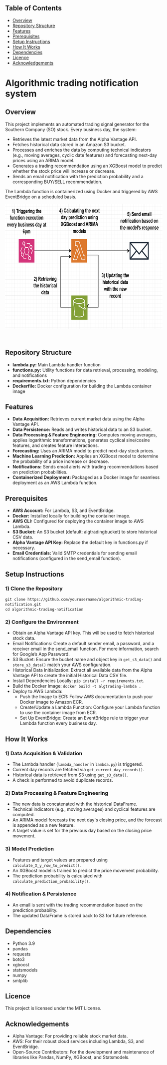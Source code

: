 <h2>Table of Contents</h2>
<ul>
  <li><a href="#overview">Overview</a></li>
  <li><a href="#repository-structure">Repository Structure</a></li>
  <li><a href="#features">Features</a></li>
  <li><a href="#prerequisites">Prerequisites</a></li>
  <li><a href="#setup-instructions">Setup Instructions</a></li>
  <li><a href="#how-it-works">How It Works</a></li>
  <li><a href="#dependencies">Dependencies</a></li>
  <li><a href="#licence">Licence</a></li>
  <li><a href="#acknowledgements">Acknowledgements</a></li>
</ul>

<h1>Algorithmic trading notification system</h1> 

<h2>Overview</h2>
<p>This project implements an automated trading signal generator for the Southern Company (SO) stock. Every business day, the system:</p>
<ul>
  <li>Retrieves the latest market data from the Alpha Vantage API.</li>
  <li>Fetches historical data stored in an Amazon S3 bucket.</li>
  <li>Processes and enriches the data by computing technical indicators (e.g., moving averages, cyclic date features) and forecasting next-day prices using an ARIMA model.</li>
  <li>Generates a trading recommendation using an XGBoost model to predict whether the stock price will increase or decrease.</li>
  <li>Sends an email notification with the prediction probability and a corresponding BUY/SELL recommendation.</li>
</ul>
<p>The Lambda function is containerized using Docker and triggered by AWS EventBridge on a scheduled basis.</p>

<p align="center">
  <img src="architecture.png" height="400">
</p>
<br>

<h2>Repository Structure</h2>
<ul>
  <li><strong>lambda.py:</strong> Main Lambda handler function</li>
  <li><strong>functions.py:</strong> Utility functions for data retrieval, processing, modeling, and notifications</li>
  <li><strong>requirements.txt:</strong> Python dependencies</li>
  <li><strong>Dockerfile:</strong> Docker configuration for building the Lambda container image</li>
</ul>

<h2>Features</h2>
<ul>
  <li><strong>Data Acquisition:</strong> Retrieves current market data using the Alpha Vantage API.</li>
  <li><strong>Data Persistence:</strong> Reads and writes historical data to an S3 bucket.</li>
  <li><strong>Data Processing & Feature Engineering:</strong> Computes moving averages, applies logarithmic transformations, generates cyclical sine/cosine features, and creates feature interactions.</li>
  <li><strong>Forecasting:</strong> Uses an ARIMA model to predict next-day stock prices.</li>
  <li><strong>Machine Learning Prediction:</strong> Applies an XGBoost model to determine the probability of a price increase or decrease.</li>
  <li><strong>Notifications:</strong> Sends email alerts with trading recommendations based on prediction probabilities.</li>
  <li><strong>Containerized Deployment:</strong> Packaged as a Docker image for seamless deployment as an AWS Lambda function.</li>
</ul>

<h2>Prerequisites</h2>
<ul>
  <li><strong>AWS Account:</strong> For Lambda, S3, and EventBridge.</li>
  <li><strong>Docker:</strong> Installed locally for building the container image.</li>
  <li><strong>AWS CLI:</strong> Configured for deploying the container image to AWS Lambda.</li>
  <li><strong>S3 Bucket:</strong> An S3 bucket (default: algtradingbucket) to store historical CSV data.</li>
  <li><strong>Alpha Vantage API Key:</strong> Replace the default key in functions.py if necessary.</li>
  <li><strong>Email Credentials:</strong> Valid SMTP credentials for sending email notifications (configured in the send_email function).</li>
</ul>

<h2>Setup Instructions</h2>
<h3>1) Clone the Repository</h3>
<pre><code>git clone https://github.com/yourusername/algorithmic-trading-notification.git
cd algorithmic-trading-notification</code></pre>

<h3>2) Configure the Environment</h3>
<ul>
  <li>Obtain an Alpha Vantage API key. This will be used to fetch historical stock data.</li>
  <li>Email Notifications: Create a default sender email, a password, and a receiver email in the send_email function. For more information, search for Google’s App Password.</li>
  <li>S3 Bucket: Ensure the bucket name and object key in <code>get_s3_data()</code> and <code>store_s3_data()</code> match your AWS configuration.</li>
  <li>Historical Data Initialization: Extract all available data from the Alpha Vantage API to create the initial Historical Data CSV file.</li>
  <li>Install Dependencies Locally: <code>pip install -r requirements.txt</code>.</li>
  <li>Build the Docker Image: <code>docker build -t algtrading-lambda .</code></li>
  <li>Deploy to AWS Lambda:
    <ul>
      <li>Push the Image to ECR: Follow AWS documentation to push your Docker image to Amazon ECR.</li>
      <li>Create/Update a Lambda Function: Configure your Lambda function to use the container image from ECR.</li>
      <li>Set Up EventBridge: Create an EventBridge rule to trigger your Lambda function every business day.</li>
    </ul>
  </li>
</ul>

<h2>How It Works</h2>
<h3>1) Data Acquisition & Validation</h3>
<ul>
  <li>The Lambda handler (<code>lambda_handler</code> in <code>lambda.py</code>) is triggered.</li>
  <li>Current day records are fetched via <code>get_current_day_records()</code>.</li>
  <li>Historical data is retrieved from S3 using <code>get_s3_data()</code>.</li>
  <li>A check is performed to avoid duplicate records.</li>
</ul>

<h3>2) Data Processing & Feature Engineering</h3>
<ul>
  <li>The new data is concatenated with the historical DataFrame.</li>
  <li>Technical indicators (e.g., moving averages) and cyclical features are computed.</li>
  <li>An ARIMA model forecasts the next day's closing price, and the forecast is appended as a new feature.</li>
  <li>A target value is set for the previous day based on the closing price movement.</li>
</ul>

<h3>3) Model Prediction</h3>
<ul>
  <li>Features and target values are prepared using <code>calculate_X_y_row_to_predict()</code>.</li>
  <li>An XGBoost model is trained to predict the price movement probability.</li>
  <li>The prediction probability is calculated with <code>calculate_prediction_probability()</code>.</li>
</ul>

<h3>4) Notification & Persistence</h3>
<ul>
  <li>An email is sent with the trading recommendation based on the prediction probability.</li>
  <li>The updated DataFrame is stored back to S3 for future reference.</li>
</ul>

<h2>Dependencies</h2>
<ul>
  <li>Python 3.9</li>
  <li>pandas</li>
  <li>requests</li>
  <li>boto3</li>
  <li>xgboost</li>
  <li>statsmodels</li>
  <li>numpy</li>
  <li>smtplib</li>
</ul>

<h2>Licence</h2>
<p>This project is licensed under the MIT License.</p>

<h2>Acknowledgements</h2>
<ul>
  <li>Alpha Vantage: For providing reliable stock market data.</li>
  <li>AWS: For their robust cloud services including Lambda, S3, and EventBridge.</li>
  <li>Open-Source Contributors: For the development and maintenance of libraries like Pandas, NumPy, XGBoost, and Statsmodels.</li>
</ul>
